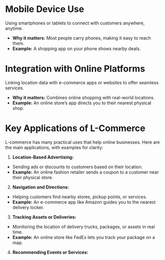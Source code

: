 # Mobile Device Use
Using smartphones or tablets to connect with customers anywhere, anytime.

- **Why it matters:** Most people carry phones, making it easy to reach them.
- **Example:** A shopping app on your phone shows nearby deals.

# Integration with Online Platforms
Linking location data with e-commerce apps or websites to offer seamless services.

- **Why it matters:** Combines online shopping with real-world locations.
- **Example:** An online store’s app directs you to their nearest physical shop.

# Key Applications of L-Commerce
L-commerce has many practical uses that help online businesses. Here are the main applications, with examples for clarity:

1. **Location-Based Advertising:**
- Sending ads or discounts to customers based on their location.
- **Example:** An online fashion retailer sends a coupon to a customer near their physical store.

2. **Navigation and Directions:**
- Helping customers find nearby stores, pickup points, or services.
- **Example:** An e-commerce app like Amazon guides you to the nearest delivery locker.

3. **Tracking Assets or Deliveries:**
- Monitoring the location of delivery trucks, packages, or assets in real time.
- **Example:** An online store like FedEx lets you track your package on a map.

4. **Recommending Events or Services:**